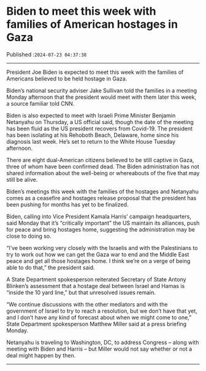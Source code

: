 # Biden to meet this week with families of American hostages in Gaza

Published :`2024-07-23 04:37:38`

---

President Joe Biden is expected to meet this week with the families of Americans believed to be held hostage in Gaza.

Biden’s national security adviser Jake Sullivan told the families in a meeting Monday afternoon that the president would meet with them later this week, a source familiar told CNN.

Biden is also expected to meet with Israeli Prime Minister Benjamin Netanyahu on Thursday, a US official said, though the date of the meeting has been fluid as the US president recovers from Covid-19. The president has been isolating at his Rehoboth Beach, Delaware, home since his diagnosis last week. He’s set to return to the White House Tuesday afternoon.

There are eight dual-American citizens believed to be still captive in Gaza, three of whom have been confirmed dead. The Biden administration has not shared information about the well-being or whereabouts of the five that may still be alive.

Biden’s meetings this week with the families of the hostages and Netanyahu comes as a ceasefire and hostages release proposal that the president has been pushing for months has yet to be finalized.

Biden, calling into Vice President Kamala Harris’ campaign headquarters, said Monday that it’s “critically important” the US maintain its alliances, push for peace and bring hostages home, suggesting the administration may be close to doing so.

“I’ve been working very closely with the Israelis and with the Palestinians to try to work out how we can get the Gaza war to end and the Middle East peace and get all those hostages home. I think we’re on a verge of being able to do that,” the president said.

A State Department spokesperson reiterated Secretary of State Antony Blinken’s assessment that a hostage deal between Israel and Hamas is “inside the 10 yard line,” but that unresolved issues remain.

“We continue discussions with the other mediators and with the government of Israel to try to reach a resolution, but we don’t have that yet, and I don’t have any kind of forecast about when we might come to one,” State Department spokesperson Matthew Miller said at a press briefing Monday.

Netanyahu is traveling to Washington, DC, to address Congress – along with meeting with Biden and Harris – but Miller would not say whether or not a deal might happen by then.

---

